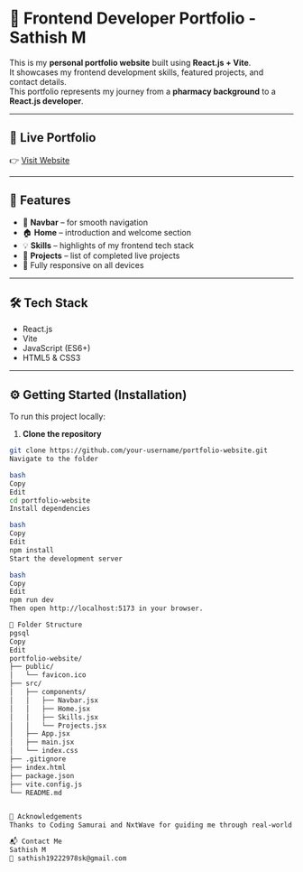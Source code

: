 
# 💼 Frontend Developer Portfolio - Sathish M

This is my **personal portfolio website** built using **React.js + Vite**.  
It showcases my frontend development skills, featured projects, and contact details.  
This portfolio represents my journey from a **pharmacy background** to a **React.js developer**.

---

## 🔗 Live Portfolio

👉 [Visit Website](https://coding-samurai-internship-task-1paw.vercel.app/)

---

## 🚀 Features

- 🧭 **Navbar** – for smooth navigation
- 🏠 **Home** – introduction and welcome section
- 💡 **Skills** – highlights of my frontend tech stack
- 🧩 **Projects** – list of completed live projects
- 📱 Fully responsive on all devices

---

## 🛠️ Tech Stack

- React.js
- Vite
- JavaScript (ES6+)
- HTML5 & CSS3

---

## ⚙️ Getting Started (Installation)

To run this project locally:

1. **Clone the repository**
```bash
git clone https://github.com/your-username/portfolio-website.git
Navigate to the folder

bash
Copy
Edit
cd portfolio-website
Install dependencies

bash
Copy
Edit
npm install
Start the development server

bash
Copy
Edit
npm run dev
Then open http://localhost:5173 in your browser.

📂 Folder Structure
pgsql
Copy
Edit
portfolio-website/
├── public/
│   └── favicon.ico
├── src/
│   ├── components/
│   │   ├── Navbar.jsx
│   │   ├── Home.jsx
│   │   ├── Skills.jsx
│   │   └── Projects.jsx
│   ├── App.jsx
│   ├── main.jsx
│   └── index.css
├── .gitignore
├── index.html
├── package.json
├── vite.config.js
└── README.md


🙏 Acknowledgements
Thanks to Coding Samurai and NxtWave for guiding me through real-world development practices.

📬 Contact Me
Sathish M
📧 sathish19222978sk@gmail.com
